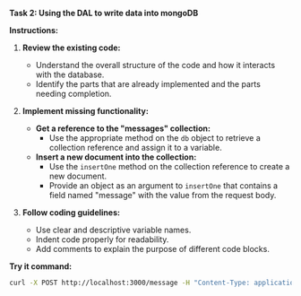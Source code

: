 **Task 2: Using the DAL to write data into mongoDB**

**Instructions:**

1. **Review the existing code:**

   - Understand the overall structure of the code and how it interacts with the database.
   - Identify the parts that are already implemented and the parts needing completion.

2. **Implement missing functionality:**

   - **Get a reference to the "messages" collection:**
     - Use the appropriate method on the `db` object to retrieve a collection reference and assign it to a variable.
   - **Insert a new document into the collection:**
     - Use the `insertOne` method on the collection reference to create a new document.
     - Provide an object as an argument to `insertOne` that contains a field named "message" with the value from the request body.

3. **Follow coding guidelines:**
   - Use clear and descriptive variable names.
   - Indent code properly for readability.
   - Add comments to explain the purpose of different code blocks.

**Try it command:**

```sh
curl -X POST http://localhost:3000/message -H "Content-Type: application/json" -d '{"message": "This is a test message"}'
```
